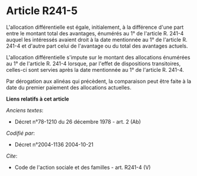 # Article R241-5

L'allocation différentielle est égale, initialement, à la différence d'une part entre le montant total des avantages,
énumérés au 1° de l'article R. 241-4 auquel les intéressés avaient droit à la date mentionnée au 1° de l'article R. 241-4 et
d'autre part celui de l'avantage ou du total des avantages actuels. 

L'allocation différentielle s'impute sur le montant des allocations énumérées au 1° de l'article R. 241-4 lorsque, par
l'effet de dispositions transitoires, celles-ci sont servies après la date mentionnée au 1° de l'article R. 241-4. 

Par dérogation aux alinéas qui précèdent, la comparaison peut être faite à la date du premier paiement des allocations
actuelles.

**Liens relatifs à cet article**

_Anciens textes_:

  - Décret n°78-1210 du 26 décembre 1978 - art. 2 (Ab)

_Codifié par_:

  - Décret n°2004-1136 2004-10-21

_Cite_:

  - Code de l'action sociale et des familles - art. R241-4 (V)

